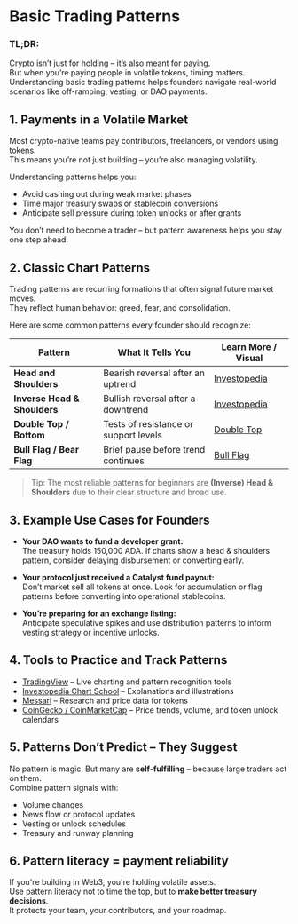 # Basic Trading Patterns

### TL;DR:

Crypto isn’t just for holding – it’s also meant for paying.  
But when you’re paying people in volatile tokens, timing matters.  
Understanding basic trading patterns helps founders navigate real-world scenarios like off-ramping, vesting, or DAO payments.



## 1. Payments in a Volatile Market

Most crypto-native teams pay contributors, freelancers, or vendors using tokens.  
This means you’re not just building – you’re also managing volatility.

Understanding patterns helps you:

- Avoid cashing out during weak market phases
- Time major treasury swaps or stablecoin conversions
- Anticipate sell pressure during token unlocks or after grants

You don’t need to become a trader – but pattern awareness helps you stay one step ahead.



## 2. Classic Chart Patterns

Trading patterns are recurring formations that often signal future market moves.  
They reflect human behavior: greed, fear, and consolidation.

Here are some common patterns every founder should recognize:

| Pattern                      | What It Tells You                     | Learn More / Visual                                          |
| ---------------------------- | ------------------------------------- | ------------------------------------------------------------ |
| **Head and Shoulders**       | Bearish reversal after an uptrend     | [Investopedia](https://www.investopedia.com/terms/h/head-shoulders.asp) |
| **Inverse Head & Shoulders** | Bullish reversal after a downtrend    | [Investopedia](https://www.investopedia.com/terms/i/inverseheadandshoulders.asp) |
| **Double Top / Bottom**      | Tests of resistance or support levels | [Double Top](https://www.investopedia.com/terms/d/doubletop.asp) |
| **Bull Flag / Bear Flag**    | Brief pause before trend continues    | [Bull Flag](https://www.investopedia.com/terms/b/bull-flag.asp) |

> Tip: The most reliable patterns for beginners are **(Inverse) Head & Shoulders** due to their clear structure and broad use.



## 3. Example Use Cases for Founders

- **Your DAO wants to fund a developer grant:**  
  The treasury holds 150,000 ADA. If charts show a head & shoulders pattern, consider delaying disbursement or converting early.

- **Your protocol just received a Catalyst fund payout:**  
  Don’t market sell all tokens at once. Look for accumulation or flag patterns before converting into operational stablecoins.

- **You’re preparing for an exchange listing:**  
  Anticipate speculative spikes and use distribution patterns to inform vesting strategy or incentive unlocks.



## 4. Tools to Practice and Track Patterns

- [TradingView](https://tradingview.com/) – Live charting and pattern recognition tools  
- [Investopedia Chart School](https://www.investopedia.com/articles/active-trading/052014/how-read-stock-chart.asp) – Explanations and illustrations  
- [Messari](https://messari.io) – Research and price data for tokens  
- [CoinGecko / CoinMarketCap](https://coingecko.com) – Price trends, volume, and token unlock calendars



## 5. Patterns Don’t Predict – They Suggest

No pattern is magic. But many are **self-fulfilling** – because large traders act on them.  
Combine pattern signals with:

- Volume changes  
- News flow or protocol updates  
- Vesting or unlock schedules  
- Treasury and runway planning



## 6. Pattern literacy = payment reliability

If you're building in Web3, you're holding volatile assets.  
Use pattern literacy not to time the top, but to **make better treasury decisions**.   
It protects your team, your contributors, and your roadmap.
